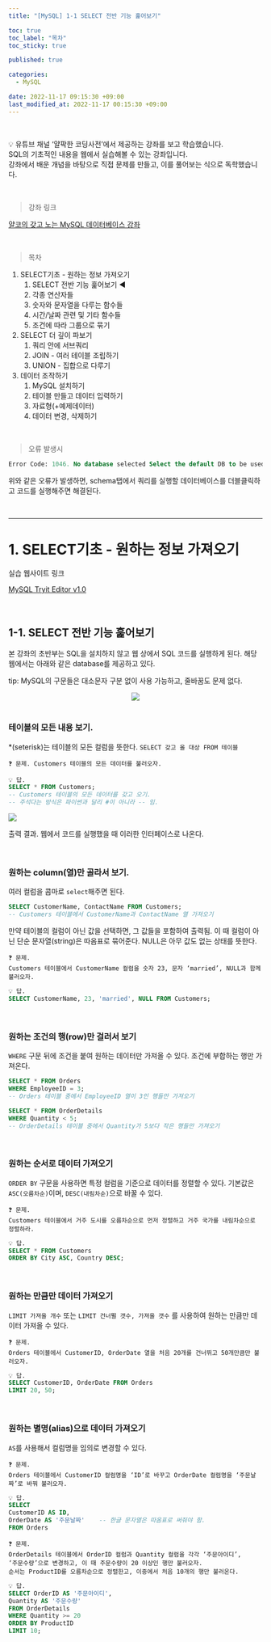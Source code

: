 ```yaml
---
title: "[MySQL] 1-1 SELECT 전반 기능 훑어보기"

toc: true
toc_label: "목차"
toc_sticky: true

published: true

categories:
  - MySQL

date: 2022-11-17 09:15:30 +09:00
last_modified_at: 2022-11-17 00:15:30 +09:00
---
```


<br>

💡 유튜브 채널 ‘얄팍한 코딩사전’에서 제공하는 강좌를 보고 학습했습니다. <br>
SQL의 기초적인 내용을 웹에서 실습해볼 수 있는 강좌입니다. <br>
강좌에서 배운 개념을 바탕으로 직접 문제를 만들고, 이를 풀어보는 식으로 독학했습니다.

<br>

> 강좌 링크

[얄코의 갖고 노는 MySQL 데이터베이스 강좌](https://www.yalco.kr/lectures/sql/)

<br> 


>목차

1. SELECT기초 - 원하는 정보 가져오기
    1) SELECT 전반 기능 훑어보기 ◀️
    2) 각종 연산자들
    3) 숫자와 문자열을 다루는 함수들
    4) 시간/날짜 관련 및 기타 함수들
    5) 조건에 따라 그룹으로 묶기
2. SELECT 더 깊이 파보기
    1) 쿼리 안에 서브쿼리
    2) JOIN - 여러 테이블 조립하기
    3) UNION - 집합으로 다루기
3. 데이터 조작하기
    1) MySQL 설치하기
    2) 테이블 만들고 데이터 입력하기
    3) 자료형(+예제데이터)
    4) 데이터 변경, 삭제하기

<br>

>오류 발생시

```sql
Error Code: 1046. No database selected Select the default DB to be used by double-clicking its name in the SCHEMAS list in the sidebar.
```

위와 같은 오류가 발생하면, schema탭에서 쿼리를 실행할 데이터베이스를 더블클릭하고 코드를 실행해주면 해결된다.

<br>

---

# 1. SELECT기초 - 원하는 정보 가져오기


실습 웹사이트 링크

[MySQL Tryit Editor v1.0](https://www.w3schools.com/mysql/trymysql.asp?filename=trysql_select_all) 

<br>

## 1-1. SELECT 전반 기능 훑어보기

본 강좌의 초반부는 SQL을 설치하지 않고 웹 상에서 SQL 코드를 실행하게 된다. 해당 웹에서는 아래와 같은 database를 제공하고 있다.

tip: MySQL의 구문들은 대소문자 구분 없이 사용 가능하고, 줄바꿈도 문제 없다.
<div align=center>
<img src="https://user-images.githubusercontent.com/115082062/202318292-1fa1efed-385f-4fa3-90e7-c05aa2235259.png">
</div>

<br>



### **테이블의 모든 내용 보기.**

*(seterisk)는 테이블의 모든 컬럼을 뜻한다. `SELECT 갖고 올 대상 FROM 테이블`



```
❓ 문제. Customers 테이블의 모든 데이터를 불러오자.
```

```sql
💡 답.
SELECT * FROM Customers;
-- Customers 테이블의 모든 데이터를 갖고 오기.
-- 주석다는 방식은 파이썬과 달리 #이 아니라 -- 임.
```

<img src = "https://user-images.githubusercontent.com/115082062/202318907-8633b3ac-e429-4627-a8ec-d70dabb95293.jpg">

출력 결과. 웹에서 코드를 실행했을 때 이러한 인터페이스로 나온다.

<br>

### **원하는 column(열)만 골라서 보기.** 

여러 컬럼을 콤마로 `select`해주면 된다.

```sql
SELECT CustomerName, ContactName FROM Customers;
-- Customers 테이블에서 CustomerName과 ContactName 열 가져오기
```

만약 테이블의 컬럼이 아닌 값을 선택하면, 그 값들을 포함하여 출력됨. 이 때 컬럼이 아닌 단순 문자열(string)은 따옴표로 묶어준다. NULL은 아무 값도 없는 상태를 뜻한다.

```
❓ 문제. 
Customers 테이블에서 CustomerName 컬럼을 숫자 23, 문자 ‘married’, NULL과 함께 불러오자.
```
```sql
💡 답.
SELECT CustomerName, 23, 'married', NULL FROM Customers;
```

<br>

### **원하는 조건의 행(row)만 걸러서 보기**

`WHERE` 구문 뒤에 조건을 붙여 원하는 데이터만 가져올 수 있다. 조건에 부합하는 행만 가져온다.

```sql
SELECT * FROM Orders
WHERE EmployeeID = 3;
-- Orders 테이블 중에서 EmployeeID 열이 3인 행들만 가져오기

SELECT * FROM OrderDetails
WHERE Quantity < 5;
-- OrderDetails 테이블 중에서 Quantity가 5보다 작은 행들만 가져오기
```

<br>

### **원하는 순서로 데이터 가져오기**

`ORDER BY` 구문을 사용하면 특정 컬럼을 기준으로 데이터를 정렬할 수 있다. 기본값은 `ASC(오름차순)`이며, `DESC(내림차순)`으로 바꿀 수 있다.


```
❓ 문제. 
Customers 테이블에서 거주 도시를 오름차순으로 먼저 정렬하고 거주 국가를 내림차순으로 정렬하라.
```

```sql
💡 답.
SELECT * FROM Customers
ORDER BY City ASC, Country DESC;
```
<br>

### **원하는 만큼만 데이터 가져오기**

`LIMIT 가져올 개수`  또는 `LIMIT 건너뛸 갯수, 가져올 갯수` 를 사용하여 원하는 만큼만 데이터 가져올 수 있다.


```
❓ 문제. 
Orders 테이블에서 CustomerID, OrderDate 열을 처음 20개를 건너뛰고 50개만큼만 불러오자.
```

```sql
💡 답.
SELECT CustomerID, OrderDate FROM Orders
LIMIT 20, 50;
```
<br>

### **원하는 별명(alias)으로 데이터 가져오기**

`AS`를 사용해서 컬럼명을 임의로 변경할 수 있다.


```
❓ 문제.
Orders 테이블에서 CustomerID 컬럼명을 ‘ID’로 바꾸고 OrderDate 컬럼명을 ‘주문날짜’로 바꿔 불러오자.
```

```sql
💡 답.
SELECT 
CustomerID AS ID,
OrderDate AS '주문날짜'    -- 한글 문자열은 따옴표로 써줘야 함.
FROM Orders
```


```
❓ 문제.
OrderDetails 테이블에서 OrderID 컬럼과 Quantity 컬럼을 각각 ‘주문아이디’,
‘주문수량’으로 변경하고, 이 때 주문수량이 20 이상인 행만 불러오자. 
순서는 ProductID를 오름차순으로 정렬한고, 이중에서 처음 10개의 행만 불러온다.
```

```sql
💡 답.
SELECT OrderID AS '주문아이디',
Quantity AS '주문수량'
FROM OrderDetails
WHERE Quantity >= 20
ORDER BY ProductID
LIMIT 10;
```


